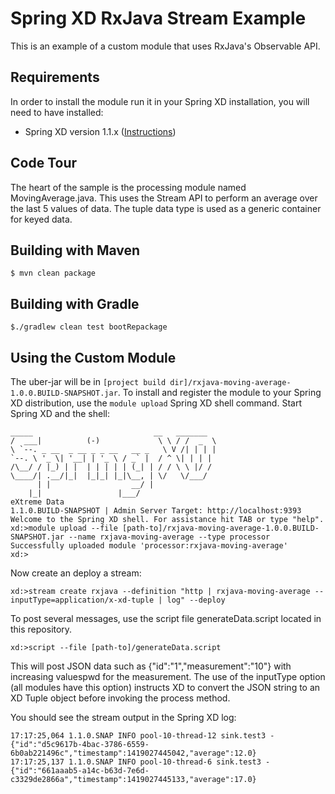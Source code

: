 Spring XD RxJava Stream Example
===============================

This is an example of a custom module that uses RxJava's Observable API.  

## Requirements

In order to install the module run it in your Spring XD installation, you will need to have installed:

* Spring XD version 1.1.x ([Instructions](https://docs.spring.io/spring-xd/docs/current/reference/html/#getting-started))

## Code Tour

The heart of the sample is the processing module named MovingAverage.java.  This uses the Stream API to perform an average over the last 5 values of data.  The tuple data type is used as a generic container for keyed data.


## Building with Maven

	$ mvn clean package

## Building with Gradle

	$./gradlew clean test bootRepackage

## Using the Custom Module

The uber-jar will be in `[project build dir]/rxjava-moving-average-1.0.0.BUILD-SNAPSHOT.jar`. To install and register the module to your Spring XD distribution, use the `module upload` Spring XD shell command. Start Spring XD and the shell:


	_____                           __   _______
	/  ___|          (-)             \ \ / /  _  \
	\ `--. _ __  _ __ _ _ __   __ _   \ V /| | | |
 	`--. \ '_ \| '__| | '_ \ / _` |  / ^ \| | | |
	/\__/ / |_) | |  | | | | | (_| | / / \ \ |/ /
	\____/| .__/|_|  |_|_| |_|\__, | \/   \/___/
    	  | |                  __/ |
      	|_|                 |___/
	eXtreme Data
	1.1.0.BUILD-SNAPSHOT | Admin Server Target: http://localhost:9393
	Welcome to the Spring XD shell. For assistance hit TAB or type "help".
	xd:>module upload --file [path-to]/rxjava-moving-average-1.0.0.BUILD-SNAPSHOT.jar --name rxjava-moving-average --type processor
	Successfully uploaded module 'processor:rxjava-moving-average'
	xd:>

Now create an deploy a stream:

```
xd:>stream create rxjava --definition "http | rxjava-moving-average --inputType=application/x-xd-tuple | log" --deploy
```

To post several messages, use the script file generateData.script located in this repository.

```
xd:>script --file [path-to]/generateData.script
```

This will post JSON data such as {"id":"1","measurement":"10"} with increasing valuespwd for the measurement.  The use of the inputType option (all modules have this option) instructs XD to convert the JSON string to an XD Tuple object before invoking the process method.  

You should see the stream output in the Spring XD log:

```
17:17:25,064 1.1.0.SNAP INFO pool-10-thread-12 sink.test3 - {"id":"d5c9617b-4bac-3786-6559-6b0ab221496c","timestamp":1419027445042,"average":12.0}
17:17:25,137 1.1.0.SNAP INFO pool-10-thread-6 sink.test3 - {"id":"661aaab5-a14c-b63d-7e6d-c3329de2866a","timestamp":1419027445133,"average":17.0}
```